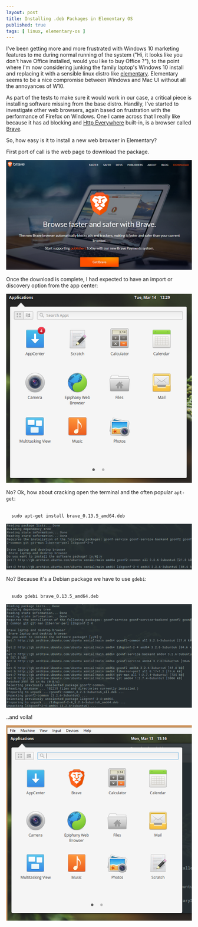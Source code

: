 ```yaml
---
layout: post
title: Installing .deb Packages in Elementary OS
published: true
tags: [ linux, elementary-os ]
---
```


I've been getting more and more frustrated with Windows 10 marketing features to me during
normal running of the system ("Hi, it looks like you don't have Office installed, would
you like to buy Office ?"), to the point where I'm now considering junking the family
laptop's Windows 10 install and replacing it with a sensible linux distro
like <a href="https://elementary.io">elementary</a>. Elementary seems to be a nice
compromise between Windows and Mac UI without all the annoyances of W10.

As part of the tests to make sure it would work in our case, a critical piece is
installing software missing from the base distro. Handily, I've started to investigate other
web browsers, again based on frustration with the performance of Firefox on Windows.
One I came across that I really like because it has ad blocking and <a href="https://www.eff.org/https-everywhere">Http Everywhere<a/>
built-in, is a browser called <a href="https://brave.com">Brave</a>.

So, how easy is it to install a new web browser in Elementary?

First port of call is the web page to download the package.

![brave](/img/posts/installing-package-in-elementary-os/brave-website.png)

Once the download is complete, I had expected to have an import or discovery
option from the app center:

![app center](/img/posts/installing-package-in-elementary-os/app-centre.png)

No? Ok, how about cracking open the terminal and the often popular <code>apt-get</code>:

~~~

  sudo apt-get install brave_0.13.5_amd64.deb

~~~

![apt-get](/img/posts/installing-package-in-elementary-os/elementary_start_sudo-apt-get.png)

No? Because it's a Debian package we have to use <code>gdebi</code>:

~~~

  sudo gdebi brave_0.13.5_amd64.deb

~~~

![gdebi](/img/posts/installing-package-in-elementary-os/elementary-sudo-gdebi.png)

..and voila!

![app center2](/img/posts/installing-package-in-elementary-os/brave-installed.png)
